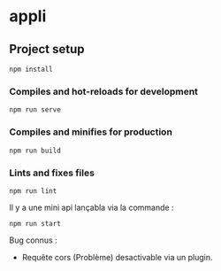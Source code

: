 # appli

## Project setup
```
npm install
```

### Compiles and hot-reloads for development
```
npm run serve
```

### Compiles and minifies for production
```
npm run build
```

### Lints and fixes files
```
npm run lint
```
Il y a une mini api lançabla via la commande : 

```
npm run start
```

Bug connus : 
- Requête cors (Problème) desactivable via un plugin.